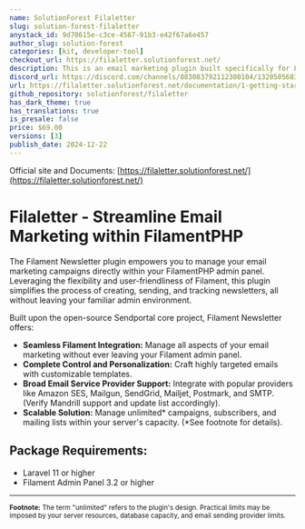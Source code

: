 ```yaml
---
name: SolutionForest Filaletter
slug: solution-forest-filaletter
anystack_id: 9d70615e-c3ce-4587-91b3-e42f67a6e457
author_slug: solution-forest
categories: [kit, developer-tool]
checkout_url: https://filaletter.solutionforest.net/
description: This is an email marketing plugin built specifically for Filament Admin Panel. It aims to bring the distribution of content by email into the admin panel, where we believe it should be, along with the same ethos of flexibility and user-friendliness that FilamentPHP provides. This package is based on the open-source project SendPortal Core.
discord_url: https://discord.com/channels/883083792112300104/1320505683778736218
url: https://filaletter.solutionforest.net/documentation/1-getting-started/1-introduction
github_repository: solutionforest/filaletter
has_dark_theme: true
has_translations: true
is_presale: false
price: $69.00
versions: [3]
publish_date: 2024-12-22
---
```


Official site and Documents: [https://filaletter.solutionforest.net/](https://filaletter.solutionforest.net/)

# Filaletter - Streamline Email Marketing within FilamentPHP

The Filament Newsletter plugin empowers you to manage your email marketing campaigns directly within your FilamentPHP admin panel.  Leveraging the flexibility and user-friendliness of Filament, this plugin simplifies the process of creating, sending, and tracking newsletters, all without leaving your familiar admin environment.

Built upon the open-source Sendportal core project, Filament Newsletter offers:

* **Seamless Filament Integration:** Manage all aspects of your email marketing without ever leaving your Filament admin panel.
* **Complete Control and Personalization:** Craft highly targeted emails with customizable templates.
* **Broad Email Service Provider Support:** Integrate with popular providers like Amazon SES, Mailgun, SendGrid, Mailjet, Postmark, and SMTP. (Verify Mandrill support and update list accordingly).
* **Scalable Solution:** Manage unlimited* campaigns, subscribers, and mailing lists within your server's capacity. (*See footnote for details).


## Package Requirements:

* Laravel 11 or higher
* Filament Admin Panel 3.2 or higher

---

<span style="font-size:smaller;">**Footnote:**  The term "unlimited" refers to the plugin's design. Practical limits may be imposed by your server resources, database capacity, and email sending provider limits.</span>

